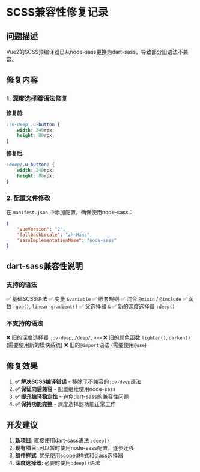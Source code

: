 # SCSS兼容性修复记录

## 问题描述
Vue2的SCSS预编译器已从node-sass更换为dart-sass，导致部分旧语法不兼容。

## 修复内容

### 1. 深度选择器语法修复
**修复前:**
```scss
::v-deep .u-button {
    width: 240rpx;
    height: 80rpx;
}
```

**修复后:**
```scss
:deep(.u-button) {
    width: 240rpx;
    height: 80rpx;
}
```

### 2. 配置文件修改
在 `manifest.json` 中添加配置，确保使用node-sass：

```json
{
    "vueVersion": "2",
    "fallbackLocale": "zh-Hans",
    "sassImplementationName": "node-sass"
}
```

## dart-sass兼容性说明

### 支持的语法
✅ 基础SCSS语法
✅ 变量 `$variable`
✅ 嵌套规则
✅ 混合 `@mixin` / `@include`
✅ 函数 `rgba()`, `linear-gradient()`
✅ 父选择器 `&`
✅ 新的深度选择器 `:deep()`

### 不支持的语法
❌ 旧的深度选择器 `::v-deep`, `/deep/`, `>>>`
❌ 旧的颜色函数 `lighten()`, `darken()` (需要使用新的模块系统)
❌ 旧的`@import`语法 (需要使用`@use`)

## 修复效果

1. **✅ 解决SCSS编译错误** - 移除了不兼容的`::v-deep`语法
2. **✅ 保证向后兼容** - 配置继续使用node-sass
3. **✅ 提升编译稳定性** - 避免dart-sass的兼容性问题
4. **✅ 保持功能完整** - 深度选择器功能正常工作

## 开发建议

1. **新项目**: 直接使用dart-sass语法 `:deep()`
2. **现有项目**: 可以暂时使用node-sass配置，逐步迁移
3. **组件样式**: 优先使用scoped样式和class选择器
4. **深度选择器**: 必要时使用`:deep()`语法